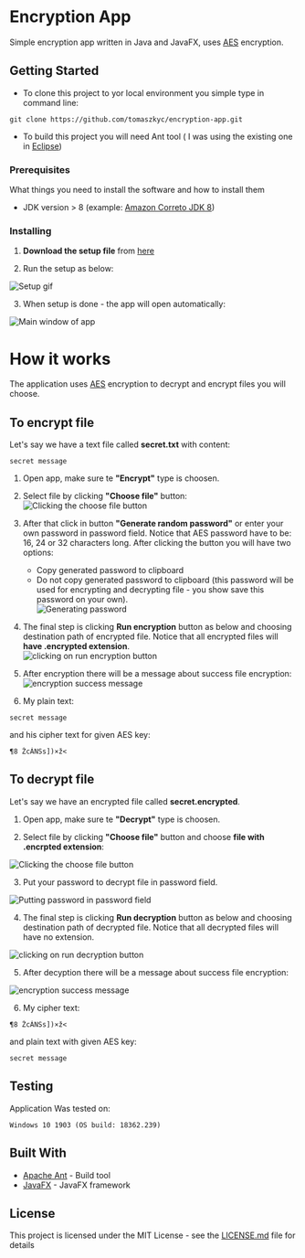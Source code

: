 # Encryption App

Simple encryption app written in Java and JavaFX, uses [AES](https://en.wikipedia.org/wiki/Advanced_Encryption_Standard) encryption.

## Getting Started


* To clone this project to yor local environment you simple type in command line: 
```
git clone https://github.com/tomaszkyc/encryption-app.git
```

* To build this project you will need Ant tool ( I was using the existing one in [Eclipse](https://www.eclipse.org/downloads/packages/release/2019-06/r/eclipse-ide-java-developers))





### Prerequisites

What things you need to install the software and how to install them


* JDK version > 8 (example: [Amazon Correto JDK 8](https://docs.aws.amazon.com/corretto/latest/corretto-8-ug/downloads-list.html))


### Installing

1. **Download the setup file** from [here](https://github.com/tomaszkyc/encryption-app/raw/master/build/deploy/bundles/Encryption-App-1.1.exe)


2. Run the setup as below:

![Setup gif](resources/setup/setup-1.gif)


3. When setup is done - the app will open automatically:

![Main window of app](resources/setup/setup-2.gif)


# How it works

The application uses [AES](https://en.wikipedia.org/wiki/Advanced_Encryption_Standard) encryption to decrypt and encrypt files you will choose.

## To encrypt file

Let's say we have a text file called **secret.txt** with content:
```
secret message
```


1. Open app, make sure te **"Encrypt"** type is choosen.

2. Select file by clicking **"Choose file"** button:  
![Clicking the choose file button](resources/usage/usage-1.gif)

3. After that click in button **"Generate random password"** or enter your own password in password field. Notice that AES password have to be: 16, 24 or 32 characters long. After clicking the button you will have two options:
    * Copy generated password to clipboard
    * Do not copy generated password to clipboard (this password will be used for encrypting and decrypting file - you show save this password on your own).  
    ![Generating password](resources/usage/usage-2.gif)

4. The final step is clicking **Run encryption** button as below and choosing destination path of encrypted file. Notice that all encrypted files will **have .encrypted extension**.  
![clicking on run encryption button](resources/usage/usage-3.gif)

5. After encryption there will be a message about success file encryption:  
![encryption success message](resources/usage/usage-4.jpg)

6. My plain text: 
```
secret message
```
and his cipher text for given AES key: 
```
¶8 ŽcÁNSs])×ž<
```


## To decrypt file

Let's say we have an encrypted file called **secret.encrypted**.


1. Open app, make sure te **"Decrypt"** type is choosen.

2. Select file by clicking **"Choose file"** button and choose **file with .encrpted extension**:

![Clicking the choose file button](resources/usage/usage-5.gif)

3. Put your password to decrypt file in password field.

![Putting password in password field](resources/usage/usage-6.gif)

4. The final step is clicking **Run decryption** button as below and choosing destination path of decrypted file. Notice that all decrypted files will have no extension.

![clicking on run decryption button](resources/usage/usage-7.gif)

5. After decyption there will be a message about success file encryption:

![encryption success message](resources/usage/usage-8.jpg)

6. My cipher text: 
```
¶8 ŽcÁNSs])×ž<
```
and plain text with given AES key:
```
secret message
```


## Testing

Application Was tested on:

```
Windows 10 1903 (OS build: 18362.239)
```

## Built With

* [Apache Ant](https://ant.apache.org/) - Build tool
* [JavaFX](https://docs.oracle.com/javafx/2/overview/jfxpub-overview.htm) - JavaFX framework


## License

This project is licensed under the MIT License - see the [LICENSE.md](LICENSE.md) file for details

